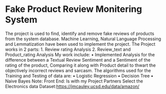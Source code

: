 # Fake Product Review Monitering System
 The project is used to find, identify and remove fake reviews of products from the system database. Machine Learning, Natural Language Processing and Lemmatization have been used to implement the project. The Project works in 2 parts: 1. Review rating Analysis 2. Review_text and Product_rating Analysis My work include: • Implemented Analysis for the difference between a Textual Review Sentiment and a Sentiment of the rating of the product, Comparing it along with Product detail to thwart the objectively incorrect reviews and sarcasm. The algorithms used for the Training and Testing of data are: • Logistic Regression • Decision Tree • Naive Bayes  Note: Front End: Is with my Project Partners  Select the Electronics data Dataset:https://jmcauley.ucsd.edu/data/amazon/
